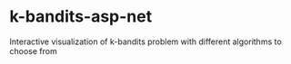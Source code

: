 # k-bandits-asp-net
Interactive visualization of k-bandits problem with different algorithms to choose from
